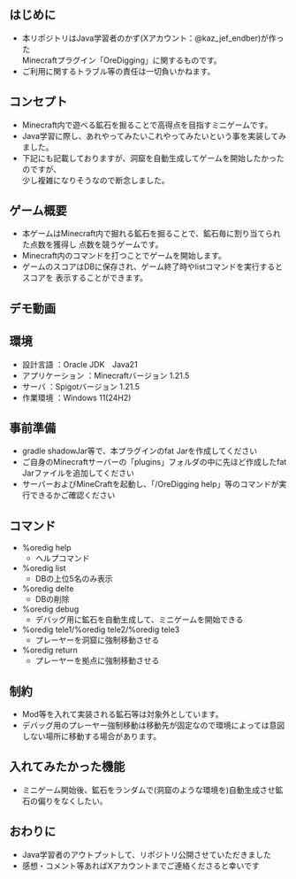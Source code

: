## はじめに
* 本リポジトリはJava学習者のかず(Xアカウント：@kaz_jef_endber)が作った  
Minecraftプラグイン「OreDigging」に関するものです。  
* ご利用に関するトラブル等の責任は一切負いかねます。

## コンセプト
* Minecraft内で遊べる鉱石を掘ることで高得点を目指すミニゲームです。  
* Java学習に際し、あれやってみたいこれやってみたいという事を実装してみました。  
* 下記にも記載しておりますが、洞窟を自動生成してゲームを開始したかったのですが、  
少し複雑になりそうなので断念しました。
  
## ゲーム概要
* 本ゲームはMinecraft内で掘れる鉱石を掘ることで、鉱石毎に割り当てられた点数を獲得し
  点数を競うゲームです。
* Minecraft内のコマンドを打つことでゲームを開始します。
* ゲームのスコアはDBに保存され、ゲーム終了時やlistコマンドを実行するとスコアを
  表示することができます。
  
## デモ動画

## 環境
* 設計言語          ：Oracle JDK　Java21  
* アプリケーション   ：Minecraftバージョン 1.21.5  
* サーバ            ：Spigotバージョン    1.21.5  
* 作業環境          ：Windows 11(24H2)  

## 事前準備
* gradle shadowJar等で、本プラグインのfat Jarを作成してください
* ご自身のMinecraftサーバーの「plugins」フォルダの中に先ほど作成したfat Jarファイルを追加してください
* サーバーおよびMineCraftを起動し、「/OreDigging help」等のコマンドが実行できるかご確認ください

## コマンド
* %oredig help  
  + ヘルプコマンド  
* %oredig list
  + DBの上位5名のみ表示  
* %oredig delte
  + DBの削除  
* %oredig debug  
  + デバッグ用に鉱石を自動生成して、ミニゲームを開始できる
* %oredig tele1/%oredig tele2/%oredig tele3
  + プレーヤーを洞窟に強制移動させる
* %oredig return  
  + プレーヤーを拠点に強制移動させる

## 制約
* Mod等を入れて実装される鉱石等は対象外としています。  
* デバッグ用のプレーヤー強制移動は移動先が固定なので環境によっては意図しない場所に移動する場合があります。  

## 入れてみたかった機能
* ミニゲーム開始後、鉱石をランダムで(洞窟のような環境を)自動生成させ鉱石の偏りをなくしたい。

## おわりに
* Java学習者のアウトプットして、リポジトリ公開させていただきました
* 感想・コメント等あればXアカウントまでご連絡くださると幸いです

